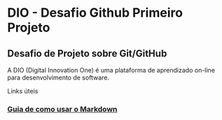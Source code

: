 # DIO - Desafio Github Primeiro Projeto
## Desafio de Projeto sobre Git/GitHub

A DIO (Digital Innovation One) é uma plataforma de aprendizado on-line para desenvolvimento de software. 

Links úteis
### [Guia de como usar o Markdown](https://www.markdownguide.org/)
